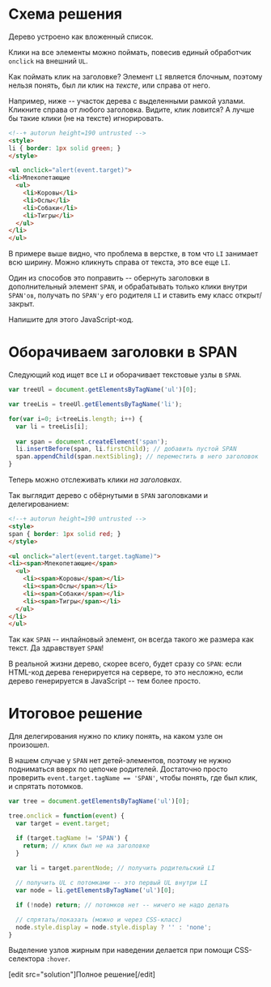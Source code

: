 # Схема решения

Дерево устроено как вложенный список.

Клики на все элементы можно поймать, повесив единый обработчик `onclick` на внешний `UL`. 

Как поймать клик на заголовке? Элемент `LI` является блочным, поэтому нельзя понять, был ли клик на *тексте*, или справа от него.

Например, ниже -- участок дерева с выделенными рамкой узлами. Кликните справа от любого заголовка. Видите, клик ловится? А лучше бы такие клики (не на тексте) игнорировать.

```html
<!--+ autorun height=190 untrusted -->
<style>
li { border: 1px solid green; }
</style>

<ul onclick="alert(event.target)">
<li>Млекопетающие
  <ul>
    <li>Коровы</li>
    <li>Ослы</li>
    <li>Собаки</li>
    <li>Тигры</li>
  </ul>
</li>
</ul>
```

В примере выше видно, что проблема в верстке, в том что `LI` занимает всю ширину. Можно кликнуть справа от текста, это все еще `LI`.

Один из способов это поправить -- обернуть заголовки в дополнительный элемент `SPAN`, и обрабатывать только клики внутри `SPAN'ов`, получать по `SPAN'у` его родителя `LI` и ставить ему класс открыт/закрыт.

Напишите для этого JavaScript-код.

# Оборачиваем заголовки в SPAN

Следующий код ищет все `LI` и оборачивает текстовые узлы в `SPAN`.

```js
var treeUl = document.getElementsByTagName('ul')[0];

var treeLis = treeUl.getElementsByTagName('li');

for(var i=0; i<treeLis.length; i++) {
  var li = treeLis[i];
  
  var span = document.createElement('span');
  li.insertBefore(span, li.firstChild); // добавить пустой SPAN
  span.appendChild(span.nextSibling); // переместить в него заголовок
}
```

Теперь можно отслеживать клики *на заголовках*.

Так выглядит дерево с обёрнутыми в `SPAN` заголовками и делегированием:

```html
<!--+ autorun height=190 untrusted -->
<style>
span { border: 1px solid red; }
</style>

<ul onclick="alert(event.target.tagName)">
<li><span>Млекопетающие</span>
  <ul>
    <li><span>Коровы</span></li>
    <li><span>Ослы</span></li>
    <li><span>Собаки</span></li>
    <li><span>Тигры</span></li>
  </ul>
</li>
</ul>
```

Так как `SPAN` -- инлайновый элемент, он всегда такого же размера как текст. Да здравствует `SPAN`!

В реальной жизни дерево, скорее всего, будет сразу со `SPAN`: если HTML-код дерева генерируется на сервере, то это несложно, если дерево генерируется в JavaScript -- тем более просто.

# Итоговое решение

Для делегирования нужно по клику понять, на каком узле он произошел.

В нашем случае у `SPAN` нет детей-элементов, поэтому не нужно подниматься вверх по цепочке родителей. Достаточно просто проверить `event.target.tagName == 'SPAN'`, чтобы понять, где был клик, и спрятать потомков.

```js
var tree = document.getElementsByTagName('ul')[0];

tree.onclick = function(event) {
  var target = event.target;

  if (target.tagName != 'SPAN') {    
    return; // клик был не на заголовке
  }
    
  var li = target.parentNode; // получить родительский LI

  // получить UL с потомками -- это первый UL внутри LI
  var node = li.getElementsByTagName('ul')[0];

  if (!node) return; // потомков нет -- ничего не надо делать

  // спрятать/показать (можно и через CSS-класс)
  node.style.display = node.style.display ? '' : 'none';
}
```

Выделение узлов жирным при наведении делается при помощи CSS-селектора `:hover`.

[edit src="solution"]Полное решение[/edit]